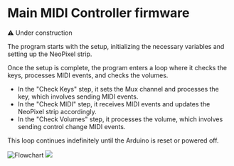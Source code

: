 # Main MIDI Controller firmware

⚠️ Under construction

The program starts with the setup, initializing the necessary variables and setting up the NeoPixel strip. 

Once the setup is complete, the program enters a loop where it checks the keys, processes MIDI events, and checks the volumes.

- In the "Check Keys" step, it sets the Mux channel and processes the key, which involves sending MIDI events.
- In the "Check MIDI" step, it receives MIDI events and updates the NeoPixel strip accordingly.
- In the "Check Volumes" step, it processes the volume, which involves sending control change MIDI events.

This loop continues indefinitely until the Arduino is reset or powered off.

<img src="https://showme.redstarplugin.com/s/aVHtosFr" title="" alt="Flowchart" data-align="center">

<img src="https://camo.githubusercontent.com/f766efce8df1e2ce779d57495b6adde32e0d9a697af800540595152ac2fac172/68747470733a2f2f73686f776d652e72656473746172706c7567696e2e636f6d2f732f615648746f734672">
